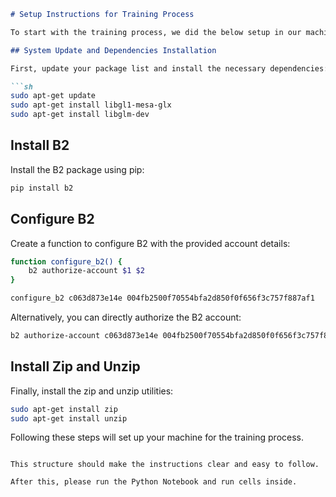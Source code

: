 ```markdown
# Setup Instructions for Training Process

To start with the training process, we did the below setup in our machine. Please follow these steps:

## System Update and Dependencies Installation

First, update your package list and install the necessary dependencies:

```sh
sudo apt-get update
sudo apt-get install libgl1-mesa-glx
sudo apt-get install libglm-dev
```

## Install B2

Install the B2 package using pip:

```sh
pip install b2
```

## Configure B2

Create a function to configure B2 with the provided account details:

```sh
function configure_b2() {
    b2 authorize-account $1 $2
}

configure_b2 c063d873e14e 004fb2500f70554bfa2d850f0f656f3c757f887af1
```

Alternatively, you can directly authorize the B2 account:

```sh
b2 authorize-account c063d873e14e 004fb2500f70554bfa2d850f0f656f3c757f887af1
```

## Install Zip and Unzip

Finally, install the zip and unzip utilities:

```sh
sudo apt-get install zip
sudo apt-get install unzip
```

Following these steps will set up your machine for the training process.
```

This structure should make the instructions clear and easy to follow.

After this, please run the Python Notebook and run cells inside.
